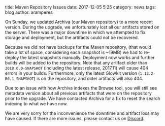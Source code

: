 title: Maven Repository Issues
date: 2017-12-05 5:25
category: news
tags: blog
author: aramperes

On Sunday, we updated Archiva (our Maven repository) to a more recent version. During the upgrade, we unfortunately lost all our artifacts stored on the server. There was a major downtime in which we attempted to fix storage and deployment, but the artifacts could not be recovered.

Because we did not have backups for the Maven repository, (that would take a lot of space, considering each snapshot is ~19MB) we had to re-deploy the latest snapshots manually.
Deployment now works and further builds will be added to the repository. Note that any artifact older than `2018.0.0-SNAPSHOT` (including the latest release, 2017.11) will cause 404 errors in your builds.
Furthermore, only the latest Glowkit version (`1.12.2-R0.1-SNAPSHOT`) is on the repository, and older artifacts will also 404.

Due to an issue with how Archiva indexes the Browse tool, you will still see metadata version about all previous artifacts that were on the repository prior to the upgrade. We have contacted Archiva for a fix to reset the search indexing to what we have now.

We are very sorry for the inconvenience the downtime and artifact loss may have caused. If there are more issues, please contact us on [Discord](https://discord.gg/TFJqhsC).
